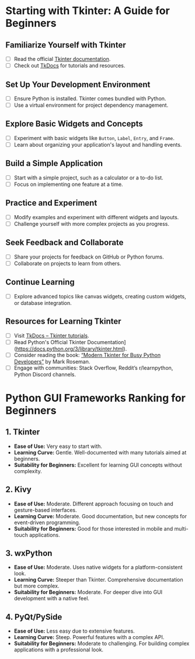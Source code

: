 # Starting with Tkinter: A Guide for Beginners

## Familiarize Yourself with Tkinter
- [ ] Read the official [Tkinter documentation](https://docs.python.org/3/library/tkinter.html).
- [ ] Check out [TkDocs](https://tkdocs.com/) for tutorials and resources.

## Set Up Your Development Environment
- [ ] Ensure Python is installed. Tkinter comes bundled with Python.
- [ ] Use a virtual environment for project dependency management.

## Explore Basic Widgets and Concepts
- [ ] Experiment with basic widgets like `Button`, `Label`, `Entry`, and `Frame`.
- [ ] Learn about organizing your application's layout and handling events.

## Build a Simple Application
- [ ] Start with a simple project, such as a calculator or a to-do list.
- [ ] Focus on implementing one feature at a time.

## Practice and Experiment
- [ ] Modify examples and experiment with different widgets and layouts.
- [ ] Challenge yourself with more complex projects as you progress.

## Seek Feedback and Collaborate
- [ ] Share your projects for feedback on GitHub or Python forums.
- [ ] Collaborate on projects to learn from others.

## Continue Learning
- [ ] Explore advanced topics like canvas widgets, creating custom widgets, or database integration.

## Resources for Learning Tkinter
- [ ] Visit [TkDocs – Tkinter tutorials](https://tkdocs.com/tutorial/).
- [ ] Read Python's Official Tkinter Documentation](https://docs.python.org/3/library/tkinter.html).
- [ ] Consider reading the book: [“Modern Tkinter for Busy Python Developers”](https://www.amazon.com/Modern-Tkinter-Busy-Python-Developers/dp/1906966133/) by Mark Roseman.
- [ ] Engage with communities: Stack Overflow, Reddit’s r/learnpython, Python Discord channels.

# Python GUI Frameworks Ranking for Beginners

## 1. Tkinter
- **Ease of Use:** Very easy to start with.
- **Learning Curve:** Gentle. Well-documented with many tutorials aimed at beginners.
- **Suitability for Beginners:** Excellent for learning GUI concepts without complexity.

## 2. Kivy
- **Ease of Use:** Moderate. Different approach focusing on touch and gesture-based interfaces.
- **Learning Curve:** Moderate. Good documentation, but new concepts for event-driven programming.
- **Suitability for Beginners:** Good for those interested in mobile and multi-touch applications.

## 3. wxPython
- **Ease of Use:** Moderate. Uses native widgets for a platform-consistent look.
- **Learning Curve:** Steeper than Tkinter. Comprehensive documentation but more complex.
- **Suitability for Beginners:** Moderate. For deeper dive into GUI development with a native feel.

## 4. PyQt/PySide
- **Ease of Use:** Less easy due to extensive features.
- **Learning Curve:** Steep. Powerful features with a complex API.
- **Suitability for Beginners:** Moderate to challenging. For building complex applications with a professional look.